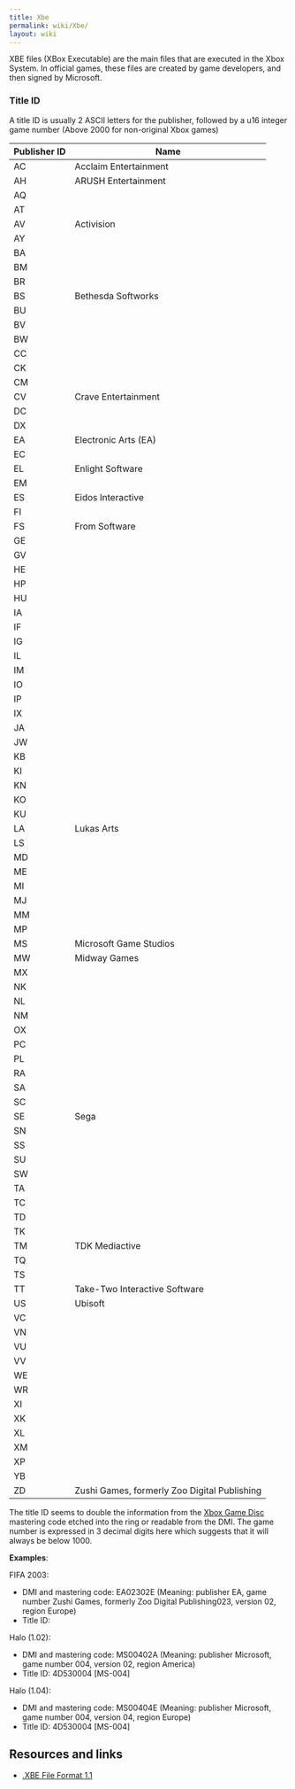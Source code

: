 ```yaml
---
title: Xbe
permalink: wiki/Xbe/
layout: wiki
---
```


XBE files (XBox Executable) are the main files that are executed in the
Xbox System. In official games, these files are created by game
developers, and then signed by Microsoft.

### Title ID

A title ID is usually 2 ASCII letters for the publisher, followed by a
u16 integer game number (Above 2000 for non-original Xbox games)

| Publisher ID | Name                                         |
|--------------|----------------------------------------------|
| AC           | Acclaim Entertainment                        |
| AH           | ARUSH Entertainment                          |
| AQ           |                                              |
| AT           |                                              |
| AV           | Activision                                   |
| AY           |                                              |
| BA           |                                              |
| BM           |                                              |
| BR           |                                              |
| BS           | Bethesda Softworks                           |
| BU           |                                              |
| BV           |                                              |
| BW           |                                              |
| CC           |                                              |
| CK           |                                              |
| CM           |                                              |
| CV           | Crave Entertainment                          |
| DC           |                                              |
| DX           |                                              |
| EA           | Electronic Arts (EA)                         |
| EC           |                                              |
| EL           | Enlight Software                             |
| EM           |                                              |
| ES           | Eidos Interactive                            |
| FI           |                                              |
| FS           | From Software                                |
| GE           |                                              |
| GV           |                                              |
| HE           |                                              |
| HP           |                                              |
| HU           |                                              |
| IA           |                                              |
| IF           |                                              |
| IG           |                                              |
| IL           |                                              |
| IM           |                                              |
| IO           |                                              |
| IP           |                                              |
| IX           |                                              |
| JA           |                                              |
| JW           |                                              |
| KB           |                                              |
| KI           |                                              |
| KN           |                                              |
| KO           |                                              |
| KU           |                                              |
| LA           | Lukas Arts                                   |
| LS           |                                              |
| MD           |                                              |
| ME           |                                              |
| MI           |                                              |
| MJ           |                                              |
| MM           |                                              |
| MP           |                                              |
| MS           | Microsoft Game Studios                       |
| MW           | Midway Games                                 |
| MX           |                                              |
| NK           |                                              |
| NL           |                                              |
| NM           |                                              |
| OX           |                                              |
| PC           |                                              |
| PL           |                                              |
| RA           |                                              |
| SA           |                                              |
| SC           |                                              |
| SE           | Sega                                         |
| SN           |                                              |
| SS           |                                              |
| SU           |                                              |
| SW           |                                              |
| TA           |                                              |
| TC           |                                              |
| TD           |                                              |
| TK           |                                              |
| TM           | TDK Mediactive                               |
| TQ           |                                              |
| TS           |                                              |
| TT           | Take-Two Interactive Software                |
| US           | Ubisoft                                      |
| VC           |                                              |
| VN           |                                              |
| VU           |                                              |
| VV           |                                              |
| WE           |                                              |
| WR           |                                              |
| XI           |                                              |
| XK           |                                              |
| XL           |                                              |
| XM           |                                              |
| XP           |                                              |
| YB           |                                              |
| ZD           | Zushi Games, formerly Zoo Digital Publishing |

The title ID seems to double the information from the [Xbox Game
Disc](/wiki/Xbox_Game_Disc "wikilink") mastering code etched into the ring or
readable from the DMI. The game number is expressed in 3 decimal digits
here which suggests that it will always be below 1000.

**Examples**:

FIFA 2003:

-   DMI and mastering code: EA02302E (Meaning: publisher EA, game number
    Zushi Games, formerly Zoo Digital Publishing023, version 02, region
    Europe)
-   Title ID:

Halo (1.02):

-   DMI and mastering code: MS00402A (Meaning: publisher Microsoft, game
    number 004, version 02, region America)
-   Title ID: 4D530004 \[MS-004\]

Halo (1.04):

-   DMI and mastering code: MS00404E (Meaning: publisher Microsoft, game
    number 004, version 04, region Europe)
-   Title ID: 4D530004 \[MS-004\]

Resources and links
-------------------

-   [.XBE File Format 1.1](http://www.caustik.com/cxbx/download/xbe.htm)

